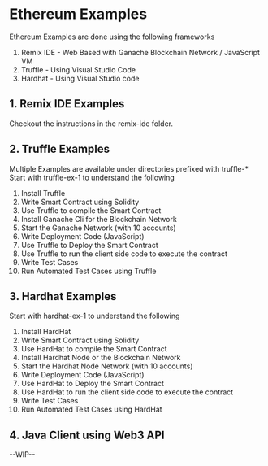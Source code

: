 # Ethereum Examples

Ethereum Examples are done using the following frameworks

1. Remix IDE - Web Based with Ganache Blockchain Network / JavaScript VM
2. Truffle - Using Visual Studio Code
3. Hardhat - Using Visual Studio code


## 1. Remix IDE Examples

Checkout the instructions in the remix-ide folder.

## 2. Truffle Examples

Multiple Examples are available under directories prefixed with truffle-*
Start with truffle-ex-1 to understand the following

1. Install Truffle
2. Write Smart Contract using Solidity
3. Use Truffle to compile the Smart Contract
4. Install Ganache Cli for the Blockchain Network
5. Start the Ganache Network (with 10 accounts)
6. Write Deployment Code (JavaScript)
7. Use Truffle to Deploy the Smart Contract
8. Use Truffle to run the client side code to execute the contract
9. Write Test Cases
10. Run Automated Test Cases using Truffle

## 3. Hardhat Examples

Start with hardhat-ex-1 to understand the following

1. Install HardHat
2. Write Smart Contract using Solidity
3. Use HardHat to compile the Smart Contract
4. Install Hardhat Node or the Blockchain Network
5. Start the Hardhat Node Network (with 10 accounts)
6. Write Deployment Code (JavaScript)
7. Use HardHat to Deploy the Smart Contract
8. Use HardHat to run the client side code to execute the contract
9. Write Test Cases
10. Run Automated Test Cases using HardHat


## 4. Java Client using Web3 API

--WIP--